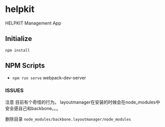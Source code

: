 # helpkit

HELPKIT Management App

## Initialize

`npm install`

## NPM Scripts

- `npm run serve` webpack-dev-server

### ISSUES

注意
目前有个奇怪的行为。
layoutmanager在安装的时候会在node_modules中安全感自己和backbone。。。

删除目录 `node_modules/backbone.layoutmanager/node_modules`




